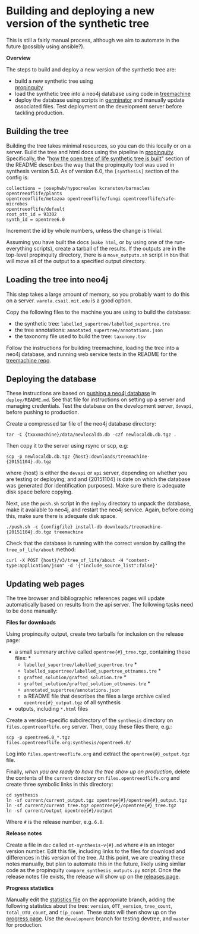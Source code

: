 # Building and deploying a new version of the synthetic tree

This is still a fairly manual process, although we aim to automate in the future
(possibly using ansible?).

**Overview**

The steps to build and deploy a new version of the synthetic tree are:

* build a new synthetic tree using  
[propinquity](https://github.com/OpenTreeOfLife/propinquity)
* load the synthetic tree into a neo4j database using code in [treemachine](https://github.com/OpenTreeOfLife/treemachine)
* deploy the database using scripts in
[germinator](https://github.com/OpenTreeOfLife/germinator) and manually update associated files. Test deployment on the development server before tackling production.

## Building the tree

Building the tree takes minimal resources, so you can do this locally or on a
server. Build the tree and html docs using the pipeline in
[propinquity](https://github.com/OpenTreeOfLife/propinquity).
Specifically, the "[how the open tree of life synthetic tree is built](https://github.com/OpenTreeOfLife/propinquity#how-the-open-tree-of-life-synthetic-tree-is-built)"
section of the README describes the way that the propinquity tool was used
in synthesis version 5.0.
As of version 6.0,
the `[synthesis]` section of the config is:

```
collections = josephwb/hypocreales kcranston/barnacles opentreeoflife/plants
opentreeoflife/metazoa opentreeoflife/fungi opentreeoflife/safe-microbes
opentreeoflife/default
root_ott_id = 93302
synth_id = opentree6.0
```

Increment the id by whole numbers, unless the change is trivial.

Assuming you have built the docs (`make html`, or by using one of the
run-everything scripts), create a tarball of the results. If the outputs are in
the top-level propinquity directory, there is a `move_outputs.sh` script in
`bin` that will move all of the output to a specified output directory.

## Loading the tree into neo4j

This step takes a large amount of memory, so you probably want to do this on a
server.  `varela.csail.mit.edu` is a good option.

Copy the following files to the machine you are using to build the
database:

* the synthetic tree: `labelled_supertree/labelled_supertree.tre`
* the tree annotations: `annotated_supertree/annotations.json`
* the taxonomy file used to build the tree: `taxonomy.tsv`

Follow the instructions for building treemachine, loading the tree into a neo4j
database, and running web service tests in the README for the [treemachine
repo](https://github.com/OpenTreeOfLife/treemachine).

## Deploying the database

These instructions are based on [pushing a neo4j
database](https://github.com/OpenTreeOfLife/germinator/tree/master/deploy#how-to-push-a-neo4j-database)
in `deploy/README.md`. See that file for instructions on setting up a server and managing credentials. Test the database on the development server, `devapi`, before pushing to production.

Create a compressed tar file of the neo4j database directory:

    tar -C {txxxmachine}/data/newlocaldb.db -czf newlocaldb.db.tgz .

Then copy it to the server using rsync or scp, e.g:

    scp -p newlocaldb.db.tgz {host}:downloads/treemachine-{20151104}.db.tgz

where {host} is either the `devapi` or `api` server, depending on whether you
are testing or deploying; and and {20151104} is date on which the database was
generated (for identification purposes). Make sure there is adequate disk space before copying.

Next, use the `push.sh` script in the `deploy` directory to unpack the database, make it available to neo4j, and restart the
neo4j service.  Again, before doing this, make sure there is adequate
disk space.

    ./push.sh -c {configfile} install-db downloads/treemachine-{20151104}.db.tgz treemachine

Check that the database is running with the correct version by calling the `tree_of_life/about` method:

    curl -X POST {host}/v3/tree_of_life/about -H "content-type:application/json" -d '{"include_source_list":false}'

## Updating web pages

The tree browser and bibliographic references pages will update automatically based on results from the api server. The following tasks need to be done manually:

**Files for downloads**

Using propinquity output, create two tarballs for inclusion on the release page:

* a small summary archive called `opentree{#}_tree.tgz`, containing these files: *
  * `labelled_supertree/labelled_supertree.tre` *
  * `labelled_supertree/labelled_supertree_ottnames.tre` *
  * `grafted_solution/grafted_solution.tre` *
  * `grafted_solution/grafted_solution_ottnames.tre` *
  * `annotated_supertree/annotations.json`
  * a README file that describes the files a large archive called `opentree{#}_output.tgz` of all synthesis
* outputs, including `*.html` files

Create a version-specific subdirectory of the `synthesis` directory on
`files.opentreeoflife.org` server. Then, copy these files there, e.g.:

    scp -p opentree6.0_*.tgz files.opentreeoflife.org:synthesis/opentree6.0/

Log into `files.opentreeoflife.org` and extract the `opentree{#}_output.tgz`
file.

Finally, *when you are ready to have the tree show up on production*, delete the
contents of the `current` directory on `files.opentreeoflife.org` and create
three symbolic links in this directory:

    cd synthesis
    ln -sf current/current_output.tgz opentree{#}/opentree{#}_output.tgz
    ln -sf current/current_tree.tgz opentree{#}/opentree{#}_tree.tgz
    ln -sf current/output opentree{#}/output

Where `#` is the release number, e.g. `6.0`.

**Release notes**

Create a file in `doc` called  `ot-synthesis-v{#}.md` where `#` is an integer
version number. Edit this file, including links to the files for download and
differences in this version of the tree. At this point, we are creating these
notes manually, but plan to automate this in the future, likely using simliar
code as the propinquity `compare_synthesis_outputs.py`  script. Once the release
notes file exists, the release will show up on the [releases
page](https://tree.opentreeoflife.org/about/synthesis-release/).

**Progress statistics**

Manually edit the [statistics
file](https://github.com/OpenTreeOfLife/opentree/blob/master/webapp/static/statistics/synthesis.json)
on the appropriate branch, adding
the following statistics about the tree: `version`, `OTT_version`, `tree_count`,
`total_OTU_count`, and `tip_count`. These stats will then show up on the [progress
page](https://tree.opentreeoflife.org/about/progress). Use the
`development` branch for testing devtree, and `master` for production.
